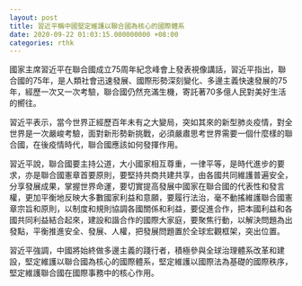 ```yaml
---
layout: post
title: 習近平稱中國堅定維護以聯合國為核心的國際體系
date: 2020-09-22 01:03:15.000000000 +08:00
categories: rthk
---
```


國家主席習近平在聯合國成立75周年紀念峰會上發表視像講話，習近平指出，聯合國的75年，是人類社會迅速發展、國際形勢深刻變化、多邊主義快速發展的75年，經歷一次又一次考驗，聯合國仍然充滿生機，寄託著70多億人民對美好生活的嚮往。

習近平表示，當今世界正經歷百年未有之大變局，突如其來的新型肺炎疫情，對全世界是一次嚴峻考驗，面對新形勢新挑戰，必須嚴肅思考世界需要一個什麼樣的聯合國，在後疫情時代，聯合國應該如何發揮作用。

習近平說，聯合國要主持公道，大小國家相互尊重，一律平等，是時代進步的要求，亦是聯合國憲章首要原則，要堅持共商共建共享，由各國共同維護普遍安全，分享發展成果，掌握世界命運，要切實提高發展中國家在聯合國的代表性和發言權，更加平衡地反映大多數國家利益和意願，要履行法治，毫不動搖維護聯合國憲章宗旨和原則，以制度和規則協調各國關係和利益，要促進合作，把本國利益和各國共同利益結合起來，建設和諧合作的國際大家庭，要聚焦行動，以解決問題為出發點，平衡推進安全、發展、人權，把發展問題置於全球宏觀框架，突出位置。

習近平強調，中國將始終做多邊主義的踐行者，積極參與全球治理體系改革和建設，堅定維護以聯合國為核心的國際體系，堅定維護以國際法為基礎的國際秩序，堅定維護聯合國在國際事務中的核心作用。
